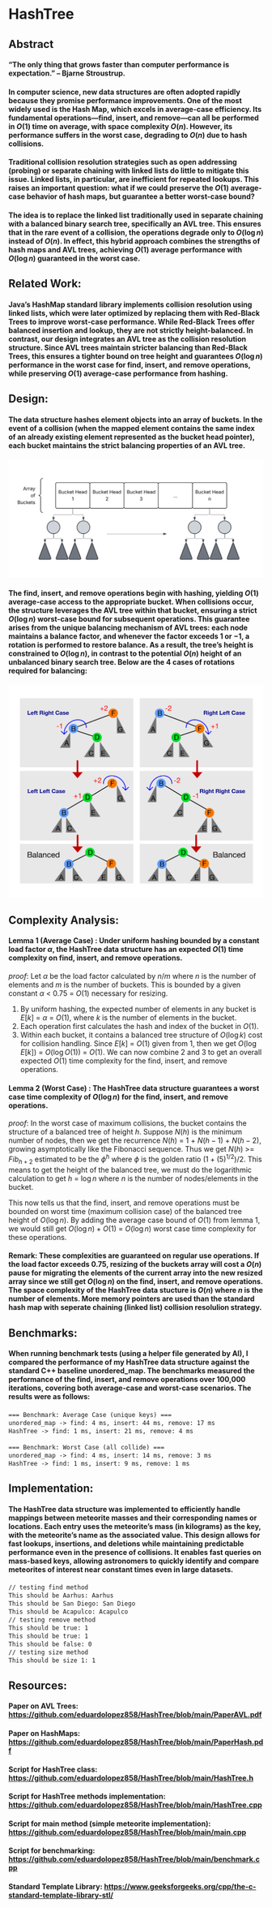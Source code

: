 # HashTree
## Abstract
#### “The only thing that grows faster than computer performance is expectation.” – Bjarne Stroustrup.

#### In computer science, new data structures are often adopted rapidly because they promise performance improvements. One of the most widely used is the Hash Map, which excels in average-case efficiency. Its fundamental operations—find, insert, and remove—can all be performed in $O(1)$ time on average, with space complexity $O(n)$. However, its performance suffers in the worst case, degrading to $O(n)$ due to hash collisions.

#### Traditional collision resolution strategies such as open addressing (probing) or separate chaining with linked lists do little to mitigate this issue. Linked lists, in particular, are inefficient for repeated lookups. This raises an important question: what if we could preserve the $O(1)$ average-case behavior of hash maps, but guarantee a better worst-case bound?

#### The idea is to replace the linked list traditionally used in separate chaining with a balanced binary search tree, specifically an AVL tree. This ensures that in the rare event of a collision, the operations degrade only to $O(\log n)$ instead of $O(n)$. In effect, this hybrid approach combines the strengths of hash maps and AVL trees, achieving $O(1)$ average performance with $O(\log n)$ guaranteed in the worst case.

## Related Work: 
#### Java’s HashMap standard library implements collision resolution using linked lists, which were later optimized by replacing them with Red-Black Trees to improve worst-case performance. While Red-Black Trees offer balanced insertion and lookup, they are not strictly height-balanced. In contrast, our design integrates an AVL tree as the collision resolution structure. Since AVL trees maintain stricter balancing than Red-Black Trees, this ensures a tighter bound on tree height and guarantees $O(\log n)$ performance in the worst case for find, insert, and remove operations, while preserving $O(1)$ average-case performance from hashing.

## Design:
#### The data structure hashes element objects into an array of buckets. In the event of a collision (when the mapped element contains the same index of an already existing element represented as the bucket head pointer), each bucket maintains the strict balancing properties of an AVL tree. 

![](Design.png)

#### The find, insert, and remove operations begin with hashing, yielding $O(1)$ average-case access to the appropriate bucket. When collisions occur, the structure leverages the AVL tree within that bucket, ensuring a strict $O(\log n)$ worst-case bound for subsequent operations. This guarantee arises from the unique balancing mechanism of AVL trees: each node maintains a balance factor, and whenever the factor exceeds $1$ or $-1$, a rotation is performed to restore balance. As a result, the tree’s height is constrained to $O(\log n)$, in contrast to the potential $O(n)$ height of an unbalanced binary search tree. Below are the 4 cases of rotations required for balancing: 

![](Rotation4.png)

## Complexity Analysis: 
#### Lemma 1 (Average Case) : Under uniform hashing bounded by a constant load factor $\alpha$, the HashTree data structure has an expected $O(1)$ time complexity on find, insert, and remove operations.

$proof:$ Let $\alpha$ be the load factor calculated by $n/m$ where $n$ is the number of elements and $m$ is the number of buckets. This is bounded by a given constant $\alpha$ < $0.75$ = $O(1)$ necessary for resizing.
1. By uniform hashing, the expected number of elements in any bucket is $E[k]$ = $\alpha$ = $O(1)$, where $k$ is the number of elements in the bucket.
2. Each operation first calculates the hash and index of the bucket in $O(1)$.
3. Within each bucket, it contains a balanced tree structure of $O(\log k)$ cost for collision handling. Since $E[k]$ = $O(1)$ given from 1, then we get $O(\log E[k])$ = $O(\log O(1))$ = $O(1)$. 
We can now combine 2 and 3 to get an overall expected $O(1)$ time complexity for the find, insert, and remove operations.

#### Lemma 2 (Worst Case) : The HashTree data structure guarantees a worst case time complexity of $O(\log n)$ for the find, insert, and remove operations.

$proof:$ In the worst case of maximum collisions, the bucket contains the structure of a balanced tree of height $h$. Suppose $N(h)$ is the minimum number of nodes, then we get the recurrence $N(h)$ = 1 + $N(h - 1)$ + $N(h - 2)$, growing asymptotically like the Fibonacci sequence. Thus we get $N(h)$ >= $Fib_{h + 2}$ estimated to be the $\phi^{h}$ where $\phi$ is the golden ratio $(1 + (5)^{1/2}) / 2$. This means to get the height of the balanced tree, we must do the logarithmic calculation to get $h$ = $\log n$ where $n$ is the number of nodes/elements in the bucket.

This now tells us that the find, insert, and remove operations must be bounded on worst time (maximum collision case) of the balanced tree height of $O(\log n)$. By adding the average case bound of $O(1)$ from lemma 1, we would still get $O(\log n) + O(1)$ = $O(\log n)$ worst case time complexity for these operations.

#### Remark: These complexities are guaranteed on regular use operations. If the load factor exceeds $0.75$, resizing of the buckets array will cost a $O(n)$ pause for migrating the elements of the current array into the new resized array since we still get $O(\log n)$ on the find, insert, and remove operations. The space complexity of the HashTree data stucture is $O(n)$ where $n$ is the number of elements. More memory pointers are used than the standard hash map with seperate chaining (linked list) collision resolulion strategy.

## Benchmarks:
#### When running benchmark tests (using a helper file generated by AI), I compared the performance of my HashTree data structure against the standard C++ baseline unordered_map. The benchmarks measured the performance of the find, insert, and remove operations over 100,000 iterations, covering both average-case and worst-case scenarios. The results were as follows:

```
=== Benchmark: Average Case (unique keys) ===
unordered_map -> find: 4 ms, insert: 44 ms, remove: 17 ms
HashTree -> find: 1 ms, insert: 21 ms, remove: 4 ms

=== Benchmark: Worst Case (all collide) ===
unordered_map -> find: 4 ms, insert: 14 ms, remove: 3 ms
HashTree -> find: 1 ms, insert: 9 ms, remove: 1 ms
```

## Implementation:
#### The HashTree data structure was implemented to efficiently handle mappings between meteorite masses and their corresponding names or locations. Each entry uses the meteorite’s mass (in kilograms) as the key, with the meteorite’s name as the associated value. This design allows for fast lookups, insertions, and deletions while maintaining predictable performance even in the presence of collisions. It enables fast queries on mass-based keys, allowing astronomers to quickly identify and compare meteorites of interest near constant times even in large datasets.

```
// testing find method
This should be Aarhus: Aarhus
This should be San Diego: San Diego
This should be Acapulco: Acapulco
// testing remove method
This should be true: 1
This should be true: 1
This should be false: 0
// testing size method
This should be size 1: 1
```
## Resources:
#### Paper on AVL Trees: https://github.com/eduardolopez858/HashTree/blob/main/PaperAVL.pdf
#### Paper on HashMaps: https://github.com/eduardolopez858/HashTree/blob/main/PaperHash.pdf
#### Script for HashTree class: https://github.com/eduardolopez858/HashTree/blob/main/HashTree.h
#### Script for HashTree methods implementation: https://github.com/eduardolopez858/HashTree/blob/main/HashTree.cpp
#### Script for main method (simple meteorite implementation): https://github.com/eduardolopez858/HashTree/blob/main/main.cpp
#### Script for benchmarking: https://github.com/eduardolopez858/HashTree/blob/main/benchmark.cpp
#### Standard Template Library: https://www.geeksforgeeks.org/cpp/the-c-standard-template-library-stl/

